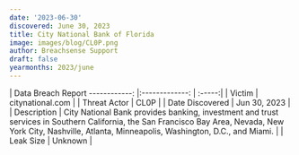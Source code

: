 ```yaml
---
date: '2023-06-30'
discovered: June 30, 2023
title: City National Bank of Florida
image: images/blog/CL0P.png
author: Breachsense Support
draft: false
yearmonths: 2023/june
---
```



| Data Breach Report
------------:     |:-------------:    | :-----:|
| Victim      | citynational.com      | 
| Threat Actor      | CL0P      | 
| Date Discovered      | Jun 30, 2023      | 
| Description      | City National Bank provides banking, investment and trust services in Southern California, the San Francisco Bay Area, Nevada, New York City, Nashville, Atlanta, Minneapolis, Washington, D.C., and Miami.      | 
| Leak Size      | Unknown      | 

